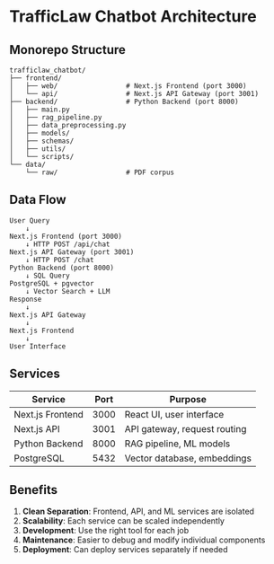 # TrafficLaw Chatbot Architecture

## Monorepo Structure

```
trafficlaw_chatbot/
├── frontend/
│   ├── web/                 # Next.js Frontend (port 3000)
│   └── api/                 # Next.js API Gateway (port 3001)
├── backend/                 # Python Backend (port 8000)
│   ├── main.py
│   ├── rag_pipeline.py
│   ├── data_preprocessing.py
│   ├── models/
│   ├── schemas/
│   ├── utils/
│   └── scripts/
└── data/
    └── raw/                 # PDF corpus
```

## Data Flow

```
User Query
    ↓
Next.js Frontend (port 3000)
    ↓ HTTP POST /api/chat
Next.js API Gateway (port 3001)
    ↓ HTTP POST /chat
Python Backend (port 8000)
    ↓ SQL Query
PostgreSQL + pgvector
    ↓ Vector Search + LLM
Response
    ↓
Next.js API Gateway
    ↓
Next.js Frontend
    ↓
User Interface
```

## Services

| Service | Port | Purpose |
|---------|------|---------|
| Next.js Frontend | 3000 | React UI, user interface |
| Next.js API | 3001 | API gateway, request routing |
| Python Backend | 8000 | RAG pipeline, ML models |
| PostgreSQL | 5432 | Vector database, embeddings |

## Benefits

1. **Clean Separation**: Frontend, API, and ML services are isolated
2. **Scalability**: Each service can be scaled independently
3. **Development**: Use the right tool for each job
4. **Maintenance**: Easier to debug and modify individual components
5. **Deployment**: Can deploy services separately if needed
